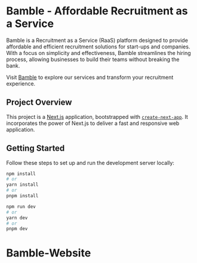# Bamble - Affordable Recruitment as a Service

Bamble is a Recruitment as a Service (RaaS) platform designed to provide affordable and efficient recruitment solutions for start-ups and companies. With a focus on simplicity and effectiveness, Bamble streamlines the hiring process, allowing businesses to build their teams without breaking the bank.

Visit [Bamble](https://bamble.io/) to explore our services and transform your recruitment experience.

## Project Overview

This project is a [Next.js](https://nextjs.org/) application, bootstrapped with [`create-next-app`](https://github.com/vercel/next.js/tree/canary/packages/create-next-app). It incorporates the power of Next.js to deliver a fast and responsive web application.

## Getting Started

Follow these steps to set up and run the development server locally:

```bash
npm install
# or
yarn install
# or
pnpm install

npm run dev
# or
yarn dev
# or
pnpm dev
```

# Bamble-Website

